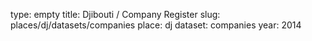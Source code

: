 type: empty
title: Djibouti / Company Register
slug: places/dj/datasets/companies
place: dj
dataset: companies
year: 2014
